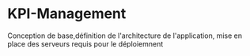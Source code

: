 # KPI-Management
Conception de base,définition de l'architecture de l'application, mise en place des serveurs requis pour le déploiemnent
